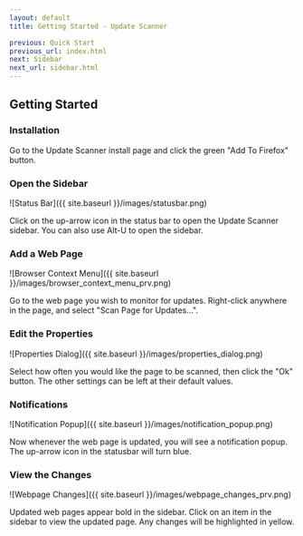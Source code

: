 ```yaml
---
layout: default
title: Getting Started - Update Scanner

previous: Quick Start
previous_url: index.html
next: Sidebar
next_url: sidebar.html
---
```


Getting Started
---------------

### Installation

Go to the Update Scanner install page and click the green "Add To Firefox" button.

### Open the Sidebar

![Status Bar]({{ site.baseurl }}/images/statusbar.png)

Click on the up-arrow icon in the status bar to open the Update Scanner sidebar.
You can also use Alt-U to open the sidebar.

### Add a Web Page

![Browser Context Menu]({{ site.baseurl }}/images/browser_context_menu_prv.png)

Go to the web page you wish to monitor for updates.
Right-click anywhere in the page, and select "Scan Page for Updates...".

### Edit the Properties

![Properties Dialog]({{ site.baseurl }}/images/properties_dialog.png)

Select how often you would like the page to be scanned, then click the "Ok" button.
The other settings can be left at their default values.

### Notifications

![Notification Popup]({{ site.baseurl }}/images/notification_popup.png)

Now whenever the web page is updated, you will see a notification popup.
The up-arrow icon in the statusbar will turn blue.

### View the Changes

![Webpage Changes]({{ site.baseurl }}/images/webpage_changes_prv.png)

Updated web pages appear bold in the sidebar.
Click on an item in the sidebar to view the updated page.
Any changes will be highlighted in yellow.